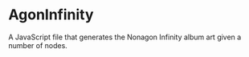 # AgonInfinity
A JavaScript file that generates the Nonagon Infinity album art given a number of nodes.
